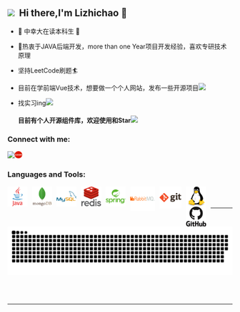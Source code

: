 ## <img src="https://camo.githubusercontent.com/ee9d678a838fdc800a7b1449bae75552c13bfa5afeb275eb6b315e02499c8ba0/68747470733a2f2f656d6f6a69732e736c61636b6d6f6a69732e636f6d2f656d6f6a69732f696d616765732f313533313834393433302f343234362f626c6f622d73756e676c61737365732e6769663f31353331383439343330"  width="60" style="padding-right:10px">Hi there,I'm Lizhichao 👋

* 🌱 中幸大在读本科生 🤣

* 💬热衷于JAVA后端开发，more than one Year项目开发经验，喜欢专研技术原理

* 坚持LeetCode刷题🏄

* 目前在学前端Vue技术，想要做一个个人网站，发布一些开源项目<img src="  https://camo.githubusercontent.com/2fa9a884d43000873de7a1c7f96f78971ce1e7af7e5fbf8aad7ec600974992e6/68747470733a2f2f6d656469612e67697068792e636f6d2f6d656469612f31326f75664342304d795a31476f2f67697068792e676966" style="padding-bottom:-10px;">

* 找实习ing<img src="  https://camo.githubusercontent.com/0df1c27a194a654fe3b03c9dfe318fb0c9a62e994ed1042e611408aa3f4fa3f6/68747470733a2f2f6d656469612e67697068792e636f6d2f6d656469612f6d47634e6a736657416a593541455a4e77362f67697068792e676966" width="60px">

  #### 目前有个人开源组件库，欢迎使用和Star<img src="https://camo.githubusercontent.com/870d765b5c096038f097185a0ffa08df4011c0491b8039f3a7d5eeebf4d82c7e/68747470733a2f2f6d656469612e67697068792e636f6d2f6d656469612f57556c706c634d704f43456d5447427442572f67697068792e676966" width="60px">

### Connect with me:

<a href="mailto:2658085068lzc@gmail.com"> <img src="https://cdn.icon-icons.com/icons2/2642/PNG/96/google_mail_gmail_logo_icon_159346.png" width="4.1%"/></a><a href="https://blog.csdn.net/x2658085067?spm=1000.2115.3001.5343"><img src="https://raw.githubusercontent.com/L-zhichao/L-zhichao/ce340292cafda8829b2754e6bf8eed866b2bdb5f/img/csdn.svg" width="3.3%"/></a> 

### Languages and Tools:

<img align="left" alt="Visual Studio Code" width="45px" src="https://raw.githubusercontent.com/devicons/devicon/6910f0503efdd315c8f9b858234310c06e04d9c0/icons/java/java-original-wordmark.svg" style="padding-right:10px;" />
<img align="left" alt="MongoDB" width="45px" src="https://raw.githubusercontent.com/devicons/devicon/6910f0503efdd315c8f9b858234310c06e04d9c0/icons/mongodb/mongodb-original-wordmark.svg" style="padding-right:10px;" />
<img align="left" alt="MongoDB" width="45px" src="https://raw.githubusercontent.com/devicons/devicon/6910f0503efdd315c8f9b858234310c06e04d9c0/icons/mysql/mysql-original-wordmark.svg" style="padding-right:10px;" />
<img align="left" alt="MongoDB" width="45px" src="https://raw.githubusercontent.com/devicons/devicon/6910f0503efdd315c8f9b858234310c06e04d9c0/icons/redis/redis-original-wordmark.svg" style="padding-right:10px;" />
<img align="left" alt="MongoDB" width="45px" src="https://raw.githubusercontent.com/devicons/devicon/6910f0503efdd315c8f9b858234310c06e04d9c0/icons/spring/spring-original-wordmark.svg" style="padding-right:10px;" />
<img align="left" alt="MongoDB" width="55px" src="https://raw.githubusercontent.com/devicons/devicon/6910f0503efdd315c8f9b858234310c06e04d9c0/icons/rabbitmq/rabbitmq-original-wordmark.svg" style="padding-right:10px;" />
<img align="left" alt="MongoDB" width="50px" src="https://raw.githubusercontent.com/devicons/devicon/6910f0503efdd315c8f9b858234310c06e04d9c0/icons/git/git-original-wordmark.svg" style="padding-right:10px;" />
<img align="left" alt="MongoDB" width="45px" src="https://raw.githubusercontent.com/devicons/devicon/6910f0503efdd315c8f9b858234310c06e04d9c0/icons/linux/linux-original.svg" style="padding-right:10px;" />
<img align="left" alt="GitHub" width="45px" src="https://raw.githubusercontent.com/devicons/devicon/6910f0503efdd315c8f9b858234310c06e04d9c0/icons/github/github-original-wordmark.svg" style="padding-right:10px;" />

<br />
<br />


---

![](https://raw.githubusercontent.com/L-zhichao/L-zhichao/manual-run-output/only-svg/github-contribution-grid-snake-dark.svg)

<br />
<br />

---

